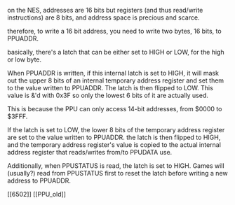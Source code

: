 on the NES, addresses are 16 bits but registers (and thus read/write instructions) are 8 bits, and address space is precious and scarce.

therefore, to write a 16 bit address, you need to write two bytes, 16 bits, to PPUADDR.

basically, there's a latch that can be either set to HIGH or LOW, for the high or low byte.

When PPUADDR is written, if this internal latch is set to HIGH, it will mask out the upper 8 bits of an internal temporary address register and set them to the value written to PPUADDR. The latch is then flipped to LOW. This value is &'d with 0x3F so only the lowest 6 bits of it are actually used.

This is because the PPU can only access 14-bit addresses, from $0000 to $3FFF.

If the latch is set to LOW, the lower 8 bits  of the temporary address register are set to the value written to PPUADDR. the latch is then flipped to HIGH, and the temporary address register's value is copied to the actual internal address register that reads/writes from/to PPUDATA use.

Additionally, when PPUSTATUS is read, the latch is set to HIGH. Games will (usually?) read from PPUSTATUS first to reset the latch before writing a new address to PPUADDR. 

[[6502]]
[[PPU_old]]
